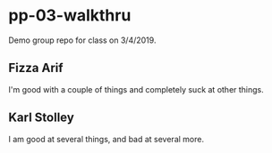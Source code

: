 # pp-03-walkthru
Demo group repo for class on 3/4/2019.

## Fizza Arif
I'm good with a couple of things and completely suck at other things.

## Karl Stolley
I am good at several things, and bad at several more.
